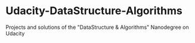 # Udacity-DataStructure-Algorithms
Projects and solutions of the "DataStructure &amp; Algorithms" Nanodegree on Udacity
